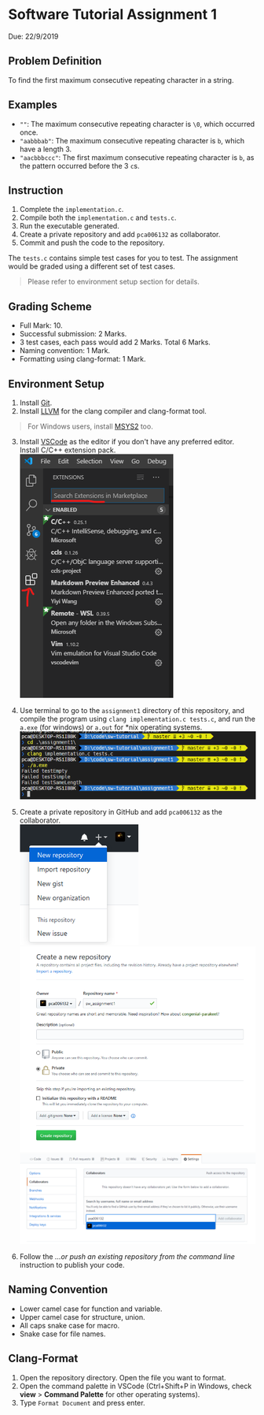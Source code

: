 # Software Tutorial Assignment 1

Due: 22/9/2019

## Problem Definition
To find the first maximum consecutive repeating character in a string.

## Examples
* `""`: The maximum consecutive repeating character is `\0`, which occurred once.
* `"aabbbab"`: The maximum consecutive repeating character is `b`, which have a length 3.
* `"aacbbbccc"`: The first maximum consecutive repeating character is `b`, as the pattern occurred before the 3 `c`s.

## Instruction
1. Complete the `implementation.c`.
2. Compile both the `implementation.c` and `tests.c`.
3. Run the executable generated.
4. Create a private repository and add `pca006132` as collaborator.
5. Commit and push the code to the repository.

The `tests.c` contains simple test cases for you to test. 
The assignment would be graded using a different set of test cases.

> Please refer to environment setup section for details.

## Grading Scheme
* Full Mark: 10.
* Successful submission: 2 Marks.
* 3 test cases, each pass would add 2 Marks. Total 6 Marks.
* Naming convention: 1 Mark.
* Formatting using clang-format: 1 Mark.

## Environment Setup
1.  Install [Git](https://git-scm.com/downloads).
2.  Install [LLVM](http://releases.llvm.org/download.html) for the clang compiler and clang-format tool.
> For Windows users, install [MSYS2](https://www.msys2.org/) too.

3.  Install [VSCode](https://code.visualstudio.com/) as the editor if you don't have any preferred editor.  
    Install C/C++ extension pack.  
    ![VSCode Extension](./README.assets/1568438522532.png)  
4. Use terminal to go to the `assignment1` directory of this repository, and compile the program using `clang implementation.c tests.c`, and run the `a.exe` (for windows) or `a.out` for *nix operating systems.  
   ![shell](./README.assets/1568438903532.png)
5.  Create a private repository in GitHub and add `pca006132` as the collaborator.  
    ![GitHub](./README.assets/1568439179841.png)  
    ![repo](./README.assets/1568439235878.png)  
    ![collaborator](./README.assets/1568439375716.png)

6. Follow the *…or push an existing repository from the command line* instruction to publish your code.

## Naming Convention
* Lower camel case for function and variable.
* Upper camel case for structure, union.
* All caps snake case for macro.
* Snake case for file names.

## Clang-Format
1. Open the repository directory. Open the file you want to format.
2. Open the command palette in VSCode (Ctrl+Shift+P in Windows, check **view** > **Command Palette** for other operating systems).
3. Type `Format Document` and press enter.

